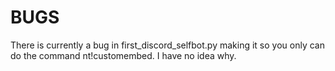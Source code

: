 # BUGS

There is currently a bug in first_discord_selfbot.py making it so you only can do the command nt!customembed. I have no idea why.

